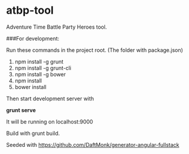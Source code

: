 atbp-tool
=========

Adventure Time Battle Party Heroes tool.

###For development:

Run these commands in the project root. (The folder with package.json)

1. npm install -g grunt
2. npm install -g grunt-cli
3. npm install -g bower
4. npm install
5. bower install


Then start development server with

**grunt serve**

It will be running on localhost:9000

Build with grunt build.


Seeded with https://github.com/DaftMonk/generator-angular-fullstack
